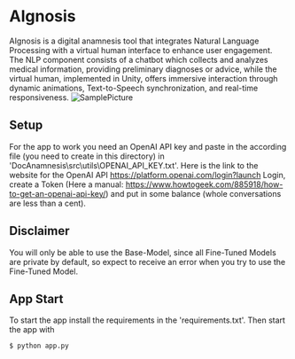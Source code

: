 # AIgnosis
AIgnosis is a digital anamnesis tool that integrates Natural Language Processing with a virtual human interface to enhance user engagement. The NLP component consists of a chatbot which collects and analyzes medical information, providing preliminary diagnoses or advice, while the virtual human, implemented in Unity, offers immersive interaction through dynamic animations, Text-to-Speech synchronization, and real-time responsiveness.
![SamplePicture](https://github.com/user-attachments/assets/2fe93a15-47ea-4e80-ad4e-0a71cdafa95d)
## Setup
For the app to work you need an OpenAI API key and paste in the according file (you need to create in this directory) in 'DocAnamnesis\src\utils\OPENAI_API_KEY.txt'.
Here is the link to the website for the OpenAI API https://platform.openai.com/login?launch
Login, create a Token (Here a manual: https://www.howtogeek.com/885918/how-to-get-an-openai-api-key/) and put in some balance (whole conversations are less than a cent).


## Disclaimer
You will only be able to use the Base-Model, since all Fine-Tuned Models are private by default, so expect to receive an error when you try to use the Fine-Tuned Model.

## App Start
To start the app install the requirements in the 'requirements.txt'.
Then start the app with 
```
$ python app.py
```
